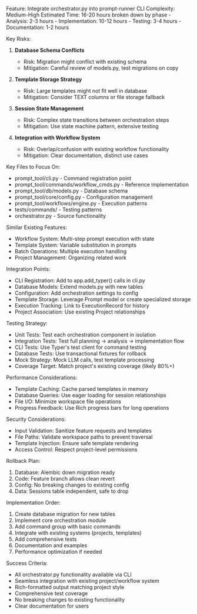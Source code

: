 Feature: Integrate orchestrator.py into prompt-runner CLI
  Complexity: Medium-High
  Estimated Time: 16-20 hours broken down by phase
    - Analysis: 2-3 hours
    - Implementation: 10-12 hours
    - Testing: 3-4 hours
    - Documentation: 1-2 hours

  Key Risks:
  1. **Database Schema Conflicts**
     - Risk: Migration might conflict with existing schema
     - Mitigation: Careful review of models.py, test migrations on copy

  2. **Template Storage Strategy**
     - Risk: Large templates might not fit well in database
     - Mitigation: Consider TEXT columns or file storage fallback

  3. **Session State Management**
     - Risk: Complex state transitions between orchestration steps
     - Mitigation: Use state machine pattern, extensive testing

  4. **Integration with Workflow System**
     - Risk: Overlap/confusion with existing workflow functionality
     - Mitigation: Clear documentation, distinct use cases

  Key Files to Focus On:
  - prompt_tool/cli.py - Command registration point
  - prompt_tool/commands/workflow_cmds.py - Reference implementation
  - prompt_tool/db/models.py - Database schema
  - prompt_tool/core/config.py - Configuration management
  - prompt_tool/workflows/engine.py - Execution patterns
  - tests/commands/ - Testing patterns
  - orchestrator.py - Source functionality

  Similar Existing Features:
  - Workflow System: Multi-step prompt execution with state
  - Template System: Variable substitution in prompts
  - Batch Operations: Multiple execution handling
  - Project Management: Organizing related work

  Integration Points:
  - CLI Registration: Add to app.add_typer() calls in cli.py
  - Database Models: Extend models.py with new tables
  - Configuration: Add orchestration settings to config
  - Template Storage: Leverage Prompt model or create specialized storage
  - Execution Tracking: Link to ExecutionRecord for history
  - Project Association: Use existing Project relationships

  Testing Strategy:
  - Unit Tests: Test each orchestration component in isolation
  - Integration Tests: Test full planning → analysis → implementation flow
  - CLI Tests: Use Typer's test client for command testing
  - Database Tests: Use transactional fixtures for rollback
  - Mock Strategy: Mock LLM calls, test template processing
  - Coverage Target: Match project's existing coverage (likely 80%+)

  Performance Considerations:
  - Template Caching: Cache parsed templates in memory
  - Database Queries: Use eager loading for session relationships
  - File I/O: Minimize workspace file operations
  - Progress Feedback: Use Rich progress bars for long operations

  Security Considerations:
  - Input Validation: Sanitize feature requests and templates
  - File Paths: Validate workspace paths to prevent traversal
  - Template Injection: Ensure safe template rendering
  - Access Control: Respect project-level permissions

  Rollback Plan:
  1. Database: Alembic down migration ready
  2. Code: Feature branch allows clean revert
  3. Config: No breaking changes to existing config
  4. Data: Sessions table independent, safe to drop

  Implementation Order:
  1. Create database migration for new tables
  2. Implement core orchestration module
  3. Add command group with basic commands
  4. Integrate with existing systems (projects, templates)
  5. Add comprehensive tests
  6. Documentation and examples
  7. Performance optimization if needed

  Success Criteria:
  - All orchestrator.py functionality available via CLI
  - Seamless integration with existing project/workflow system
  - Rich-formatted output matching project style
  - Comprehensive test coverage
  - No breaking changes to existing functionality
  - Clear documentation for users